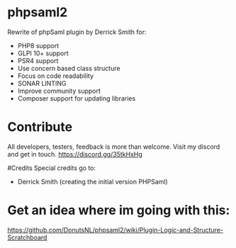 # phpsaml2

Rewrite of phpSaml plugin by Derrick Smith for:
- PHP8 support
- GLPI 10+ support
- PSR4 support
- Use concern based class structure
- Focus on code readability
- SONAR LINTING
- Improve community support
- Composer support for updating libraries

# Contribute
All developers, testers, feedback is more than welcome. Visit my discord and get in touch.
https://discord.gg/35tkHxHg

#Credits
Special credits go to:
- Derrick Smith (creating the initial version PHPSaml)

# Get an idea where im going with this:
https://github.com/DonutsNL/phpsaml2/wiki/Plugin-Logic-and-Structure-Scratchboard
